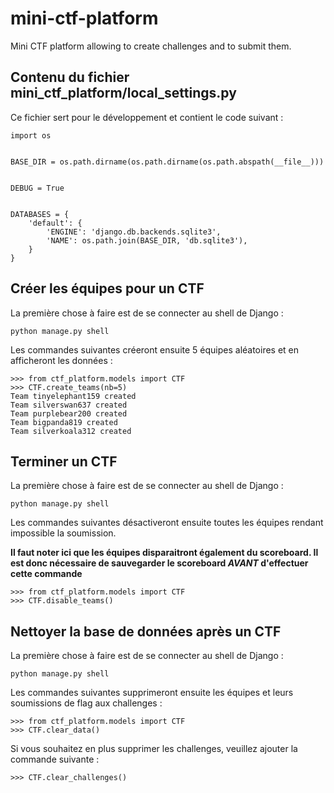 # mini-ctf-platform
Mini CTF platform allowing to create challenges and to submit them. 

## Contenu du fichier mini_ctf_platform/local_settings.py
Ce fichier sert pour le développement et contient le code suivant : 

```
import os


BASE_DIR = os.path.dirname(os.path.dirname(os.path.abspath(__file__)))


DEBUG = True


DATABASES = {
    'default': {
        'ENGINE': 'django.db.backends.sqlite3',
        'NAME': os.path.join(BASE_DIR, 'db.sqlite3'),
    }
}
```

## Créer les équipes pour un CTF
La première chose à faire est de se connecter au shell de Django : 
```
python manage.py shell
```

Les commandes suivantes créeront ensuite 5 équipes aléatoires et en afficheront les données : 
```
>>> from ctf_platform.models import CTF
>>> CTF.create_teams(nb=5)
Team tinyelephant159 created
Team silverswan637 created
Team purplebear200 created
Team bigpanda819 created
Team silverkoala312 created
```

## Terminer un CTF
La première chose à faire est de se connecter au shell de Django : 
```
python manage.py shell
```

Les commandes suivantes désactiveront ensuite toutes les équipes rendant impossible la soumission.

**Il faut noter ici que les équipes disparaitront également du scoreboard. Il est donc nécessaire de 
sauvegarder le scoreboard *AVANT* d'effectuer cette commande** 

```
>>> from ctf_platform.models import CTF
>>> CTF.disable_teams()
```

## Nettoyer la base de données après un CTF
La première chose à faire est de se connecter au shell de Django : 
```
python manage.py shell
```

Les commandes suivantes supprimeront ensuite les équipes et leurs soumissions de flag aux challenges :
```
>>> from ctf_platform.models import CTF
>>> CTF.clear_data()
```

Si vous souhaitez en plus supprimer les challenges, veuillez ajouter la commande suivante : 
```
>>> CTF.clear_challenges()
```